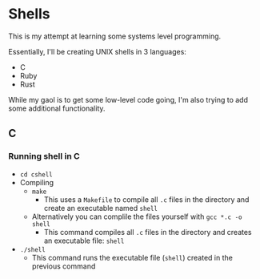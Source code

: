# Shells
This is my attempt at learning some systems level programming.

Essentially, I'll be creating UNIX shells in 3 languages:
- C
- Ruby
- Rust

While my gaol is to get some low-level code going, I'm also trying to add some additional functionality.


## C

### Running shell in C
- `cd cshell`
- Compiling
  - `make`
    - This uses a `Makefile` to compile all `.c` files in the directory and create an executable named `shell` 
  - Alternatively you can complile the files yourself with `gcc *.c -o shell`
    - This command compiles all `.c` files in the directory and creates an executable file: `shell`
- `./shell`
  - This command runs the executable file (`shell`) created in the previous command

